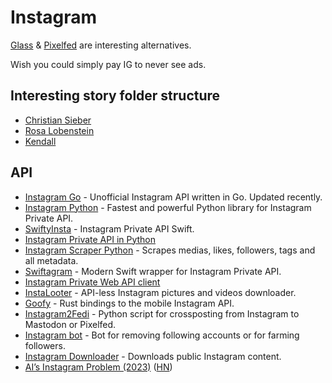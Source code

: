 # Instagram

[Glass](https://glass.photo/) & [Pixelfed](https://pixelfed.org/) are interesting alternatives.

Wish you could simply pay IG to never see ads.

## Interesting story folder structure

- [Christian Sieber](https://www.instagram.com/christiansieber/)
- [Rosa Lobenstein](https://www.instagram.com/rosa_vonlobenstein/)
- [Kendall](https://www.instagram.com/kendalljenner/)

## API

- [Instagram Go](https://github.com/Davincible/goinsta) - Unofficial Instagram API written in Go. Updated recently.
- [Instagram Python](https://github.com/adw0rd/instagrapi) - Fastest and powerful Python library for Instagram Private API.
- [SwiftyInsta](https://github.com/TheM4hd1/SwiftyInsta) - Instagram Private API Swift.
- [Instagram Private API in Python](https://github.com/ping/instagram_private_api)
- [Instagram Scraper Python](https://github.com/realsirjoe/instagram-scraper) - Scrapes medias, likes, followers, tags and all metadata.
- [Swiftagram](https://github.com/sbertix/Swiftagram) - Modern Swift wrapper for Instagram Private API.
- [Instagram Private Web API client](https://github.com/jlobos/instagram-web-api)
- [InstaLooter](https://github.com/althonos/InstaLooter) - API-less Instagram pictures and videos downloader.
- [Goofy](https://github.com/yvessavoy/goofy) - Rust bindings to the mobile Instagram API.
- [Instagram2Fedi](https://github.com/Horhik/Instagram2Fedi) - Python script for crossposting from Instagram to Mastodon or Pixelfed.
- [Instagram bot](https://github.com/czQery/instagram-bot) - Bot for removing following accounts or for farming followers.
- [Instagram Downloader](https://github.com/Algore101/Instagram-Downloader) - Downloads public Instagram content.
- [AI’s Instagram Problem (2023)](https://www.deeplearning.ai/the-batch/someone-elses-cool-ai-project-doesnt-make-your-project-less-valuable/) ([HN](https://news.ycombinator.com/item?id=34916154))
